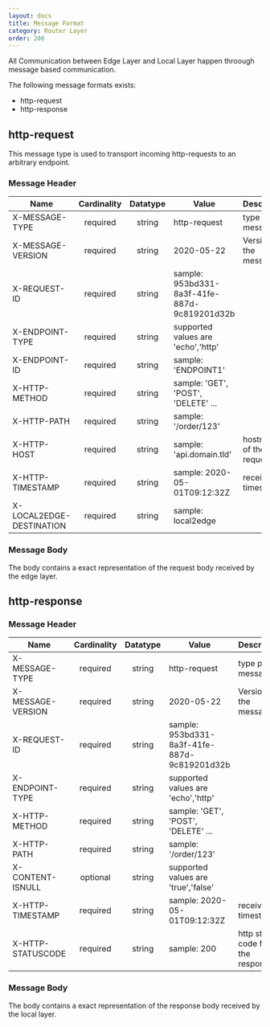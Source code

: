 ```yaml
---
layout: docs
title: Message Format
category: Router Layer
order: 200
---
```

All Communication between Edge Layer and Local Layer happen throough message based communication.

The following message formats exists:
* http-request
* http-response


## http-request

This message type is used to transport incoming http-requests to an arbitrary endpoint.

### Message Header

| Name | Cardinality | Datatype | Value | Description |
| -  |  :-: | :-: | - | - |
| X-MESSAGE-TYPE | required | string | http-request | type of the message |
| X-MESSAGE-VERSION | required | string | 2020-05-22 | Version of the message |
| X-REQUEST-ID | required | string | sample: 953bd331-8a3f-41fe-887d-9c819201d32b |
| X-ENDPOINT-TYPE | required | string | supported values are 'echo','http' |
| X-ENDPOINT-ID | required |string | sample: 'ENDPOINT1' |
| X-HTTP-METHOD | required | string | sample: 'GET', 'POST', 'DELETE' ... |
| X-HTTP-PATH | required | string | sample: '/order/123' |
| X-HTTP-HOST | required | string | sample: 'api.domain.tld' | hostname of the request |
| X-HTTP-TIMESTAMP | required | string | sample: 2020-05-01T09:12:32Z | received timestamp |
| X-LOCAL2EDGE-DESTINATION | required | string | sample: local2edge | |

### Message Body

The body contains a exact representation of the request body received by the edge layer.

## http-response

### Message Header

| Name | Cardinality | Datatype | Value | Description |
| -  |  :-: | :-: | - | - |
| X-MESSAGE-TYPE | required | string | http-request | type pf the message |
| X-MESSAGE-VERSION | required | string | 2020-05-22 | Version of the message |
| X-REQUEST-ID | required | string | sample: 953bd331-8a3f-41fe-887d-9c819201d32b |
| X-ENDPOINT-TYPE | required | string | supported values are 'echo','http' |
| X-HTTP-METHOD | required | string | sample: 'GET', 'POST', 'DELETE' ... |
| X-HTTP-PATH | required | string | sample: '/order/123' |
| X-CONTENT-ISNULL | optional | string | supported values are 'true','false' |
| X-HTTP-TIMESTAMP | required | string | sample: 2020-05-01T09:12:32Z | received timestamp |
| X-HTTP-STATUSCODE | required | string | sample: 200 | http status code for the response |

### Message Body

The body contains a exact representation of the response body received by the local layer.